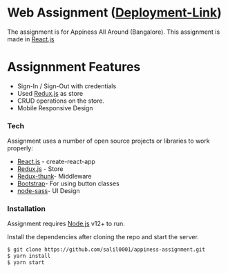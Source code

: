 # Web Assignment ([Deployment-Link])
The assignment is for Appiness All Around (Bangalore). This assignment is made in [React.js]

# Assignnment Features

  - Sign-In / Sign-Out with credentials
  - Used [Redux.js] as store 
 - CRUD operations on the store. 
 - Mobile Responsive Design

### Tech

Assignment uses a number of open source projects or libraries to work properly:

* [React.js] - create-react-app
* [Redux.js] - Store
* [Redux-thunk]- Middleware
* [Bootstrap]- For using button classes 
* [node-sass]- UI Design



### Installation

Assignment requires [Node.js](https://nodejs.org/) v12+ to run.

Install the dependencies after cloning the repo and start the server.

```sh
$ git clone https://github.com/salil0001/appiness-assignment.git
$ yarn install 
$ yarn start
```
   
   [Redux-thunk]: <https://github.com/reduxjs/redux-thunk>
   [React.js]: <https://reactjs.org/>
   [Redux.js]: <https://reactjs.org/>
   [Bootstrap]: <https://getbootstrap.com/docs/4.5/getting-started/introduction/>
   [node-sass]:<https://www.npmjs.com/package/node-sass/>
   [Deployment-Link]:<https://www.appiness-assignment-salil.netlify.app>
  
